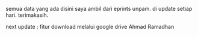 semua data yang ada disini saya ambil dari eprints unpam.
di update setiap hari.
terimakasih.

next update : fitur download melalui google drive
Ahmad Ramadhan